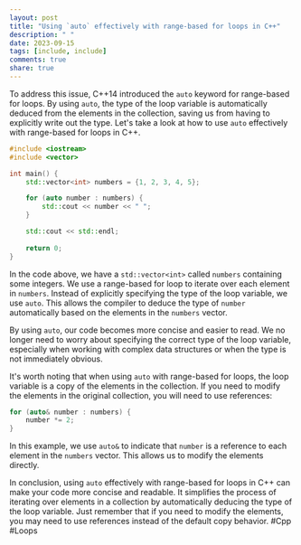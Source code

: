```yaml
---
layout: post
title: "Using `auto` effectively with range-based for loops in C++"
description: " "
date: 2023-09-15
tags: [include, include]
comments: true
share: true
---
```


To address this issue, C++14 introduced the `auto` keyword for range-based for loops. By using `auto`, the type of the loop variable is automatically deduced from the elements in the collection, saving us from having to explicitly write out the type. Let's take a look at how to use `auto` effectively with range-based for loops in C++.

```cpp
#include <iostream>
#include <vector>

int main() {
    std::vector<int> numbers = {1, 2, 3, 4, 5};

    for (auto number : numbers) {
        std::cout << number << " ";
    }

    std::cout << std::endl;
    
    return 0;
}
```

In the code above, we have a `std::vector<int>` called `numbers` containing some integers. We use a range-based for loop to iterate over each element in `numbers`. Instead of explicitly specifying the type of the loop variable, we use `auto`. This allows the compiler to deduce the type of `number` automatically based on the elements in the `numbers` vector.

By using `auto`, our code becomes more concise and easier to read. We no longer need to worry about specifying the correct type of the loop variable, especially when working with complex data structures or when the type is not immediately obvious.

It's worth noting that when using `auto` with range-based for loops, the loop variable is a copy of the elements in the collection. If you need to modify the elements in the original collection, you will need to use references:

```cpp
for (auto& number : numbers) {
    number *= 2;
}
```

In this example, we use `auto&` to indicate that `number` is a reference to each element in the `numbers` vector. This allows us to modify the elements directly.

In conclusion, using `auto` effectively with range-based for loops in C++ can make your code more concise and readable. It simplifies the process of iterating over elements in a collection by automatically deducing the type of the loop variable. Just remember that if you need to modify the elements, you may need to use references instead of the default copy behavior. #Cpp #Loops